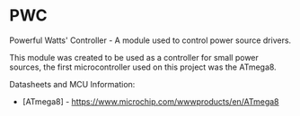 # PWC
Powerful Watts' Controller - A module used to control power source drivers.

This module was created to be used as a controller for small power sources, the first microcontroller used on this project was the ATmega8.

Datasheets and MCU Information:
  * [ATmega8] - https://www.microchip.com/wwwproducts/en/ATmega8